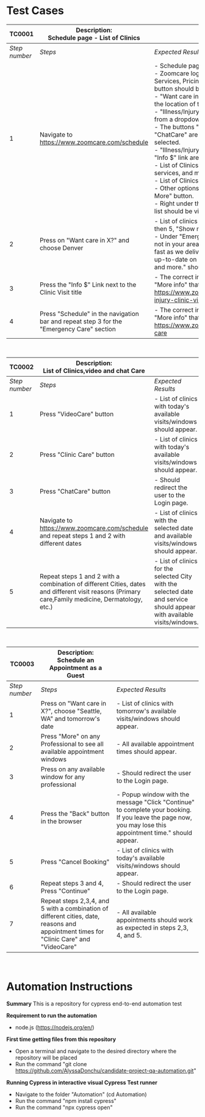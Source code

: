 # Test Cases

| TC0001      | Description: <br /> Schedule page - List of Clinics |                                                                                                      |
|        ---  |                         ---                    |                                          ---                                                         |
| *Step number* | *Steps*                                          | *Expected Results*                                                                                     | 
| 1           | Navigate to https://www.zoomcare.com/schedule  | - Schedule page should be shown <br />- Zoomcare logo top-right, Schedule, Locations, Services, Pricing & Insurance links, and Login button should be visible.<br /> - "Want care in X?" should be shown based on the location of the user.<br /> - "Illness/Injury" and "Today" shown by default from a dropdown menu. <br />- The buttons "Clinic Care", "VideoCare" and "ChatCare" are visible, "Clinic Care" button is selected.<br /> - "Illness/Injury Clinic Visit title, followed by the "Info $" link are visible. <br />- List of Clinics with available times, clinic services, and map link are visible. <br />- List of Clinics should contain 5 or fewer options - Other options are hidden under the "Show More" button. <br />- Right under the list of clinics, "Emergency Care" list should be visible followed by the "Info $" link.|                                                         
| 2           | Press on "Want care in X?" and choose Denver   | - List of clinics in Denver should appear - If less then 5, "Show more" button should not be visible. <br />- Under "Emergency Care" the message "We're not in your area yet—but we're growing almost as fast as we deliver care! Follow us on social to stay up-to-date on ZoomCare news, announcements and more." should be visible.|                                                 
| 3           | Press the "Info $" Link next to the Clinic Visit title| - The correct info should appear with the link "More info" that takes the user to the page https://www.zoomcare.com/services/illness-injury-clinic-visit                                       |
| 4           | Press "Schedule" in the navigation bar and repeat step 3 for the "Emergency Care" section         | - The correct info should appear with the link "More info" that takes the user to the page https://www.zoomcare.com/services/emergency-care         

<br />

| TC0002      | Description: <br /> List of Clinics,video and chat Care|   |
|        ---  |                         ---                    |                                          ---                                                         |
| *Step number* | *Steps*                                          | *Expected Results*                                                                                     | 
| 1 | Press "VideoCare" button | - List of clinics with today's available visits/windows should appear.|
|2| Press "Clinic Care" button| - List of clinics with today's available visits/windows should appear.|
|3| Press "ChatCare" button| - Should redirect the user to the Login page.|
|4| Navigate to https://www.zoomcare.com/schedule and repeat steps 1 and 2 with different dates| - List of clinics with the selected date and available visits/windows should appear.
|5| Repeat steps 1 and 2 with a combination of different Cities, dates and different visit reasons (Primary care,Family medicine, Dermatology, etc.)| - List of clinics for the selected City with the selected date and service should appear with available visits/windows.

<br />

| TC0003      | Description: <br /> Schedule an Appointment as a Guest|   |
|        ---  |                         ---                    |                                          ---                                                         |
| *Step number* | *Steps*                                          | *Expected Results*                                                                                     | 
| 1 | Press on "Want care in X?", choose "Seattle, WA" and tomorrow's date | - List of clinics with tomorrow's available visits/windows should appear.|
|2| Press "More" on any Professional to see all available appointment windows | - All available appointment times should appear.|
|3| Press on any available window for any professional| - Should redirect the user to the Login page.|
|4| Press the "Back" button in the browser| - Popup window with the message "Click "Continue" to complete your booking. If you leave the page now, you may lose this appointment time." should appear.
|5| Press "Cancel Booking"| - List of clinics with today's available visits/windows should appear.
|6| Repeat steps 3 and 4, Press "Continue"| - Should redirect the user to the Login page.
|7| Repeat steps 2,3,4, and 5 with a combination of different cities, date, reasons and appointment times for "Clinic Care" and "VideoCare"| - All available appointments should work as expected in steps 2,3, 4, and 5.

<br />

# Automation Instructions

**Summary**
This is a repository for cypress end-to-end automation test

**Requirement to run the automation**
* node.js (https://nodejs.org/en/)

**First time getting files from this repository**
* Open a terminal and navigate to the desired directory where the repository will be placed
* Run the command "git clone https://github.com/AlyssaDonchu/candidate-project-qa-automation.git"

**Running Cypress in interactive visual Cypress Test runner**
* Navigate to the folder "Automation" (cd Automation)
* Run the command "npm install cypress"
* Run the command "npx cypress open"



